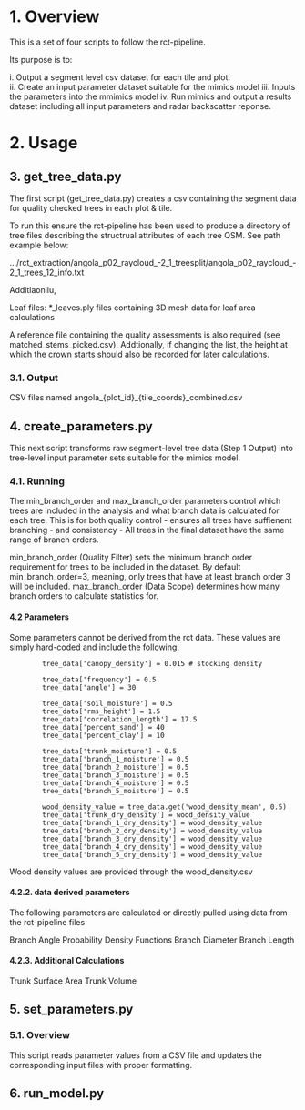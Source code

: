 # 1. Overview

This is a set of four scripts to follow the rct-pipeline. 

Its purpose is to:  

i. Output a segment level csv dataset for each tile and plot.  
ii. Create an input parameter dataset suitable for the mimics model
iii. Inputs the parameters into the mmimics model
iv. Run mimics and output a results dataset including all input parameters and radar backscatter reponse.


# 2. Usage

## 3. get_tree_data.py
The first script (get_tree_data.py) creates a csv containing the segment data for quality checked trees in each plot & tile. 

To run this ensure the rct-pipeline has been used to produce a directory of tree files describing the structrual attributes of each tree QSM. See path example below:  

.../rct_extraction/angola_p02_raycloud_-2_1_treesplit/angola_p02_raycloud_-2_1_trees_12_info.txt

Additiaonllu, 

Leaf files: *_leaves.ply files containing 3D mesh data for leaf area calculations

A reference file containing the quality assessments is also required (see matched_stems_picked.csv). Addtionally, if changing the list, the height at which the crown starts should also be recorded for later calculations. 

### 3.1. Output
CSV files named angola_{plot_id}_{tile_coords}_combined.csv

## 4. create_parameters.py
This next script transforms raw segment-level tree data (Step 1 Output) into tree-level input parameter sets suitable for the mimics model. 

### 4.1. Running
The min_branch_order and max_branch_order parameters control which trees are included in the analysis and what branch data is calculated for each tree. This is for both quality control - ensures all trees have suffienent branching - and consistency - All trees in the final dataset have the same range of branch orders.

min_branch_order (Quality Filter) sets the minimum branch order requirement for trees to be included in the dataset. By default min_branch_order=3, meaning, only trees that have at least branch order 3 will be included. 
max_branch_order (Data Scope) determines how many branch orders to calculate statistics for. 

#### 4.2 Parameters 

Some parameters cannot be derived from the rct data.  These values are simply hard-coded and include the following: 

            tree_data['canopy_density'] = 0.015 # stocking density
            
            tree_data['frequency'] = 0.5
            tree_data['angle'] = 30

            tree_data['soil_moisture'] = 0.5
            tree_data['rms_height'] = 1.5
            tree_data['correlation_length'] = 17.5
            tree_data['percent_sand'] = 40
            tree_data['percent_clay'] = 10
            
            tree_data['trunk_moisture'] = 0.5
            tree_data['branch_1_moisture'] = 0.5
            tree_data['branch_2_moisture'] = 0.5
            tree_data['branch_3_moisture'] = 0.5
            tree_data['branch_4_moisture'] = 0.5
            tree_data['branch_5_moisture'] = 0.5
            
            wood_density_value = tree_data.get('wood_density_mean', 0.5) 
            tree_data['trunk_dry_density'] = wood_density_value
            tree_data['branch_1_dry_density'] = wood_density_value
            tree_data['branch_2_dry_density'] = wood_density_value
            tree_data['branch_3_dry_density'] = wood_density_value
            tree_data['branch_4_dry_density'] = wood_density_value
            tree_data['branch_5_dry_density'] = wood_density_value

Wood density values are provided through the wood_density.csv 


#### 4.2.2. data derived parameters

The following parameters are calculated or directly pulled using data from the rct-pipeline files

Branch Angle Probability Density Functions
Branch Diameter
Branch Length 

#### 4.2.3. Additional Calculations

Trunk Surface Area 
Trunk Volume 


## 5. set_parameters.py

### 5.1. Overview 
This script reads parameter values from a CSV file and updates the corresponding input files with proper formatting.

## 6. run_model.py











